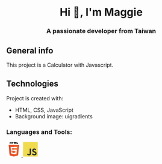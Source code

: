 <h1 align="center">Hi 👋, I'm Maggie</h1>
<h3 align="center">A passionate developer from Taiwan</h3>

## General info

This project is a Calculator with Javascript.

<!--
<img src="https://maggiepractice.s3.amazonaws.com/bookmark.jpg" width="400" /> -->

## Technologies

Project is created with:

- HTML, CSS, JavaScript
- Background image: uigradients

<h3 align="left">Languages and Tools:</h3>
<p align="left"> <a href="https://www.w3.org/html/" target="_blank"> <img src="https://raw.githubusercontent.com/devicons/devicon/master/icons/html5/html5-original-wordmark.svg" alt="html5" width="40" height="40"/> </a> <a href="https://developer.mozilla.org/en-US/docs/Web/JavaScript" target="_blank"> <img src="https://raw.githubusercontent.com/devicons/devicon/master/icons/javascript/javascript-original.svg" alt="javascript" width="40" height="40"/> </a> </p>
